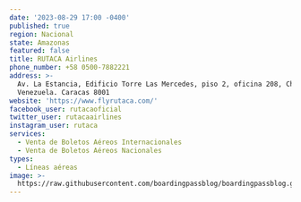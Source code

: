 ```yaml
---
date: '2023-08-29 17:00 -0400'
published: true
region: Nacional
state: Amazonas
featured: false
title: RUTACA Airlines
phone_number: +58 0500-7882221
address: >-
  Av. La Estancia, Edificio Torre Las Mercedes, piso 2, oficina 208, Chuao,
  Venezuela. Caracas 8001
website: 'https://www.flyrutaca.com/'
facebook_user: rutacaoficial
twitter_user: rutacaairlines
instagram_user: rutaca
services:
  - Venta de Boletos Aéreos Internacionales
  - Venta de Boletos Aéreos Nacionales
types:
  - Líneas aéreas
image: >-
  https://raw.githubusercontent.com/boardingpassblog/boardingpassblog.github.io/main/assets/images/Rutaca-Airlines-Logo.jpg
---
```

